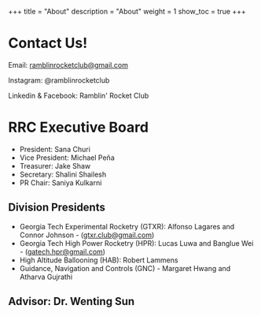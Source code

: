 +++
title = "About"
description = "About"
weight = 1
show_toc = true
+++

# Contact Us!

Email: ramblinrocketclub@gmail.com

Instagram: @ramblinrocketclub

Linkedin & Facebook: Ramblin' Rocket Club

# RRC Executive Board

- President: Sana Churi
- Vice President: Michael Peña
- Treasurer: Jake Shaw
- Secretary: Shalini Shailesh
- PR Chair: Saniya Kulkarni

## Division Presidents
- Georgia Tech Experimental Rocketry (GTXR): Alfonso Lagares and Connor Johnson - (gtxr.club@gmail.com)
- Georgia Tech High Power Rocketry (HPR): Lucas Luwa and Banglue Wei - (gatech.hpr@gmail.com)
- High Altitude Ballooning (HAB): Robert Lammens
- Guidance, Navigation and Controls (GNC) - Margaret Hwang and Atharva Gujrathi

## Advisor: Dr. Wenting Sun
